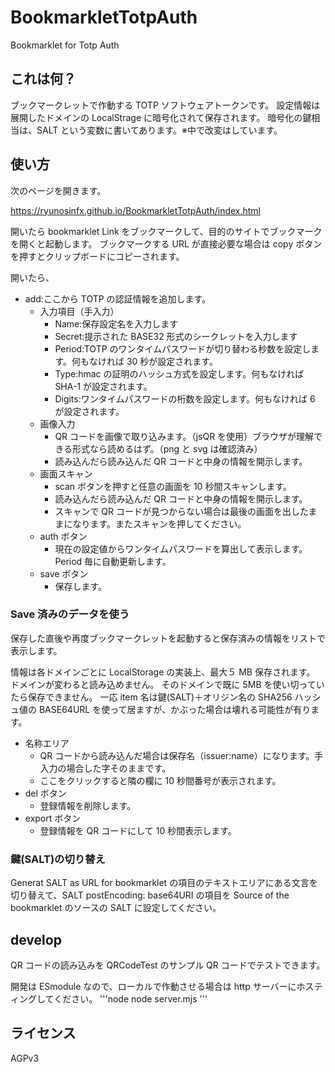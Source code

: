 # BookmarkletTotpAuth

Bookmarklet for Totp Auth

## これは何？

ブックマークレットで作動する TOTP ソフトウェアトークンです。
設定情報は展開したドメインの LocalStrage に暗号化されて保存されます。
暗号化の鍵相当は、SALT という変数に書いてあります。※中で改変はしています。

## 使い方

次のページを開きます。

https://ryunosinfx.github.io/BookmarkletTotpAuth/index.html

開いたら bookmarklet Link をブックマークして、目的のサイトでブックマークを開くと起動します。
ブックマークする URL が直接必要な場合は copy ボタンを押すとクリップボードにコピーされます。

開いたら、

-   add:ここから TOTP の認証情報を追加します。
    -   入力項目（手入力）
        -   Name:保存設定名を入力します
        -   Secret:提示された BASE32 形式のシークレットを入力します
        -   Period:TOTP のワンタイムパスワードが切り替わる秒数を設定します。何もなければ 30 秒が設定されます。
        -   Type:hmac の証明のハッシュ方式を設定します。何もなければ SHA-1 が設定されます。
        -   Digits:ワンタイムパスワードの桁数を設定します。何もなければ 6 が設定されます。
    -   画像入力
        -   QR コードを画像で取り込みます。（jsQR を使用）ブラウザが理解できる形式なら読めるはず。（png と svg は確認済み）
        -   読み込んだら読み込んだ QR コードと中身の情報を開示します。
    -   画面スキャン
        -   scan ボタンを押すと任意の画面を 10 秒間スキャンします。
        -   読み込んだら読み込んだ QR コードと中身の情報を開示します。
        -   スキャンで QR コードが見つからない場合は最後の画面を出したままになります。またスキャンを押してください。
    -   auth ボタン
        -   現在の設定値からワンタイムパスワードを算出して表示します。Period 毎に自動更新します。
    -   save ボタン
        -   保存します。

### Save 済みのデータを使う

保存した直後や再度ブックマークレットを起動すると保存済みの情報をリストで表示します。

情報は各ドメインごとに LocalStorage の実装上、最大５ MB 保存されます。
ドメインが変わると読み込めません。
そのドメインで既に 5MB を使い切っていたら保存できません。
一応 item 名は鍵(SALT)＋オリジン名の SHA256 ハッシュ値の BASE64URL を使って居ますが、かぶった場合は壊れる可能性が有ります。

-   名称エリア
    -   QR コードから読み込んだ場合は保存名（issuer:name）になります。手入力の場合した字そのままです。
    -   ここをクリックすると隣の欄に 10 秒間番号が表示されます。
-   del ボタン
    -   登録情報を削除します。
-   export ボタン
    -   登録情報を QR コードにして 10 秒間表示します。

### 鍵(SALT)の切り替え

Generat SALT as URL for bookmarklet
の項目のテキストエリアにある文言を切り替えて、SALT postEncoding: base64URI の項目を Source of the bookmarklet のソースの SALT に設定してください。

## develop

QR コードの読み込みを QRCodeTest のサンプル QR コードでテストできます。

開発は ESmodule なので、ローカルで作動させる場合は http サーバーにホスティングしてください。
'''node
node server.mjs
'''

## ライセンス

AGPv3

